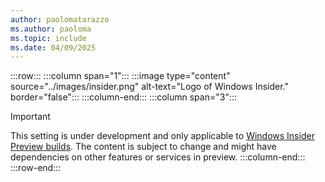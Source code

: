 ```yaml
---
author: paolomatarazzo
ms.author: paoloma
ms.topic: include
ms.date: 04/09/2025
---
```


:::row:::
:::column span="1":::
:::image type="content" source="../images/insider.png" alt-text="Logo of Windows Insider." border="false":::
:::column-end:::
:::column span="3":::
> [!IMPORTANT]
> This setting is under development and only applicable to [Windows Insider Preview builds](/windows-insider/). The content is subject to change and might have dependencies on other features or services in preview.
:::column-end:::
:::row-end:::
